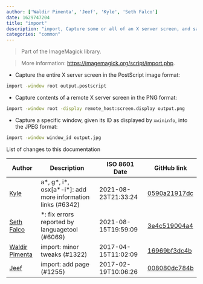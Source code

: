 ```yaml
---
author: ['Waldir Pimenta', 'Jeef', 'Kyle', 'Seth Falco']
date: 1629747204
title: "import"
description: "import, Capture some or all of an X server screen, and save the image to a file."
categories: "common"
---
```

> Part of the ImageMagick library.

> More information: <https://imagemagick.org/script/import.php>.

- Capture the entire X server screen in the PostScript image format:

```bash
import -window root output.postscript
```

- Capture contents of a remote X server screen in the PNG format:

```bash
import -window root -display remote_host:screen.display output.png
```

- Capture a specific window, given its ID as displayed by `xwininfo`, into the JPEG format:

```bash
import -window window_id output.jpg
```
List of changes to this documentation


Author | Description | ISO 8601 Date | GitHub link
------|-----|-----|-----
[Kyle](mailto:76597257+Gitleptune@users.noreply.github.com) | a*, g*, i*, osx[a*-i*]: add more information links (#6342) | 2021-08-23T21:33:24 | [0590a21917dc](https://github.com/tldr-pages/tldr/commit/0590a21917dc981d3cc64b8094b1cffa9d0a3b78)
[Seth Falco](mailto:seth@falco.fun) | *: fix errors reported by languagetool (#6069) | 2021-08-15T19:59:09 | [3e4c519004a4](https://github.com/tldr-pages/tldr/commit/3e4c519004a471c861cdc609fd7239ee3355671c)
[Waldir Pimenta](mailto:waldyrious@gmail.com) | import: minor tweaks (#1322) | 2017-04-15T11:02:09 | [16969bf3dc4b](https://github.com/tldr-pages/tldr/commit/16969bf3dc4b1519bbd1db4d6dbd71b948a3134b)
[Jeef](mailto:jeeftor@users.noreply.github.com) | import: add page (#1255) | 2017-02-19T10:06:26 | [008080dc784b](https://github.com/tldr-pages/tldr/commit/008080dc784b35c7d482f15098cfcde698ba5875)

